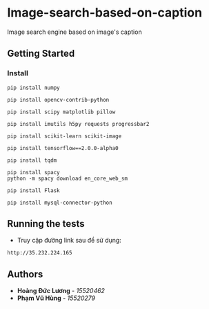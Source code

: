 # Image-search-based-on-caption
Image search engine based on image's caption

## Getting Started

### Install
```
pip install numpy
```
```
pip install opencv-contrib-python
```
```
pip install scipy matplotlib pillow
```
```
pip install imutils h5py requests progressbar2
```
```
pip install scikit-learn scikit-image
```
```
pip install tensorflow==2.0.0-alpha0
```
```
pip install tqdm
```
```
pip install spacy
python -m spacy download en_core_web_sm
```
```
pip install Flask
```
```
pip install mysql-connector-python
```

## Running the tests

- Truy cập đường link sau để sử dụng:
```
http://35.232.224.165
```
## Authors

* **Hoàng Đức Lương** - *15520462*
* **Phạm Vũ Hùng** - *15520279*
